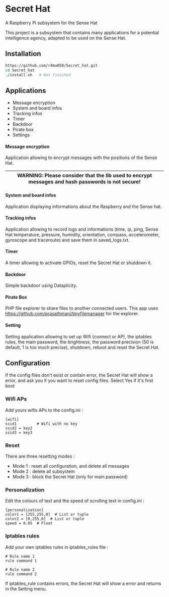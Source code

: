 # Secret Hat
A Raspberry Pi subsystem for the Sense Hat

This project is a subsystem that contains many applications for a potential intelligence agency, adapted to be used on the Sense Hat.


## Installation

```bash
https://github.com/r4ma050/Secret_hat.git
cd Secret_hat
./install.sh   # Not finished
```

## Applications

*  Message encryption
*  System and board infos
*  Tracking infos
*  Timer
*  Backdoor
*  Pirate box
*  Settings

#### Message encryption
Application allowing to encrypt messages with the positions of the Sense Hat. 

| WARNING: Please consider that the lib used to encrypt messages and hash passwords is not secure! |
| --- |
#### System and board infos
Application displaying informations about the Raspberry and the Sense hat.

#### Tracking infos
Application allowing to record logs and informations (time, ip, ping, Sense Hat temperature, pressure, humidity, orientation, compass, accelerometer, gyroscope and traceroute) and save them in saved_logs.txt.

#### Timer
A timer allowing to activate GPIOs, reset the Secret Hat or shutdown it.

#### Backdoor
Simple backdoor using Dataplicity.

#### Pirate Box
PHP file explorer to share files to another connected users. This app uses https://github.com/prasathmani/tinyfilemanager for the explorer.

#### Setting
Setting application allowing to set up Wifi (connect or AP), the iptables rules, the main password, the brightness, the password precision (50 is default, 1 is too much precise), shutdown, reboot and reset the Secret Hat.


## Configuration

If the config files don't exist or contain error, the Secret Hat will show a error, and ask you if you want to reset config files. Select Yes if it's first boot

### Wifi APs

Add yours wifis APs to the config.ini : 
```
[wifi]
ssid1         # Wifi with no key
ssid2 = key2
ssid3 = key3
```

### Reset

There are three resetting modes :
* Mode 1 : reset all configuration, and delete all messages
* Mode 2 : delete all subsystem
* Mode 3 : block the Secret Hat (only for main password)

### Personalization

Edit the colours of text and the speed of scrolling text in config.ini :
```
[personalization]
color1 = [255,255,0]  # List or tuple
color2 = [0,255,0]  # List or tuple
speed = 0.05  # Float
```

### Iptables rules

Add your own iptables rules in iptables_rules file :

```
# Rule name 1 
rule command 1

# Rule name 2
rule command 2
```
If iptables_rule contains errors, the Secret Hat will show a error and returns in the Setting menu.


